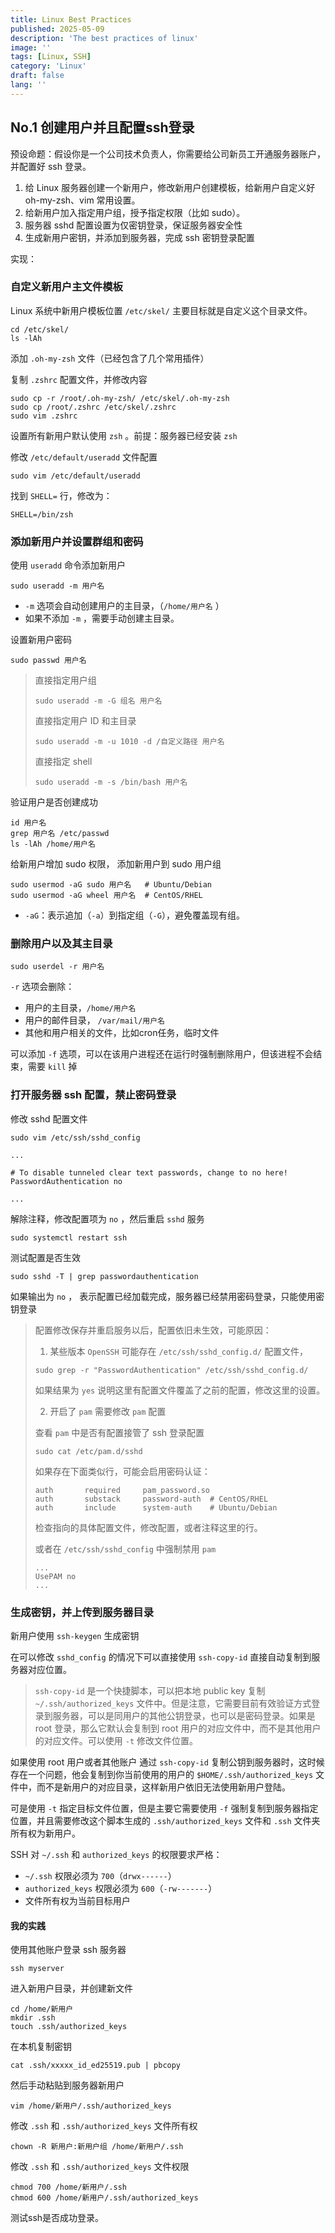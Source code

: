 ```yaml
---
title: Linux Best Practices
published: 2025-05-09
description: 'The best practices of linux'
image: ''
tags: [Linux, SSH]
category: 'Linux'
draft: false 
lang: ''
---
```




## No.1 创建用户并且配置ssh登录

预设命题：假设你是一个公司技术负责人，你需要给公司新员工开通服务器账户，并配置好 ssh 登录。

1. 给 Linux 服务器创建一个新用户，修改新用户创建模板，给新用户自定义好 oh-my-zsh、vim 常用设置。
2. 给新用户加入指定用户组，授予指定权限（比如 sudo）。
3. 服务器 sshd 配置设置为仅密钥登录，保证服务器安全性
4. 生成新用户密钥，并添加到服务器，完成 ssh 密钥登录配置

实现：

### 自定义新用户主文件模板

Linux 系统中新用户模板位置 `/etc/skel/` 主要目标就是自定义这个目录文件。

```shell
cd /etc/skel/
ls -lAh
```

添加 `.oh-my-zsh` 文件（已经包含了几个常用插件）

复制 `.zshrc` 配置文件，并修改内容

```shell
sudo cp -r /root/.oh-my-zsh/ /etc/skel/.oh-my-zsh
sudo cp /root/.zshrc /etc/skel/.zshrc
sudo vim .zshrc
```

设置所有新用户默认使用 `zsh` 。前提：服务器已经安装 `zsh`

修改 `/etc/default/useradd` 文件配置

```shell
sudo vim /etc/default/useradd
```

找到 `SHELL=` 行，修改为：

```config
SHELL=/bin/zsh
```

### 添加新用户并设置群组和密码

使用 `useradd` 命令添加新用户

```shell
sudo useradd -m 用户名
```

* `-m` 选项会自动创建用户的主目录，（`/home/用户名` ）
* 如果不添加 `-m` ，需要手动创建主目录。

设置新用户密码

```shell
sudo passwd 用户名
```

> 直接指定用户组
>
> ```shell
> sudo useradd -m -G 组名 用户名
> ```
>
> 直接指定用户 ID 和主目录
>
> ```shell
> sudo useradd -m -u 1010 -d /自定义路径 用户名
> ```
>
> 直接指定 shell
>
> ```shell
> sudo useradd -m -s /bin/bash 用户名
> ```

验证用户是否创建成功

```shell
id 用户名
grep 用户名 /etc/passwd
ls -lAh /home/用户名
```

给新用户增加 sudo 权限， 添加新用户到 sudo 用户组

```shell
sudo usermod -aG sudo 用户名   # Ubuntu/Debian
sudo usermod -aG wheel 用户名  # CentOS/RHEL
```

* `-aG`：表示追加（`-a`）到指定组（`-G`），避免覆盖现有组。

### 删除用户以及其主目录

```shell
sudo userdel -r 用户名
```

`-r` 选项会删除：

* 用户的主目录，`/home/用户名`
* 用户的邮件目录， `/var/mail/用户名`
* 其他和用户相关的文件，比如cron任务，临时文件

可以添加 `-f` 选项，可以在该用户进程还在运行时强制删除用户，但该进程不会结束，需要 `kill` 掉

### 打开服务器 ssh 配置，禁止密码登录

修改 sshd 配置文件

```shell
sudo vim /etc/ssh/sshd_config
```

```config
...

# To disable tunneled clear text passwords, change to no here!
PasswordAuthentication no

...
```

解除注释，修改配置项为 `no` ，然后重启 `sshd` 服务

```shell
sudo systemctl restart ssh
```

测试配置是否生效

```shell
sudo sshd -T | grep passwordauthentication
```

如果输出为 `no` ， 表示配置已经加载完成，服务器已经禁用密码登录，只能使用密钥登录

> 配置修改保存并重启服务以后，配置依旧未生效，可能原因：
>
> 1. 某些版本 `OpenSSH` 可能存在 `/etc/ssh/sshd_config.d/` 配置文件，
>
> ```shell
> sudo grep -r "PasswordAuthentication" /etc/ssh/sshd_config.d/
> ```
>
> 如果结果为 `yes` 说明这里有配置文件覆盖了之前的配置，修改这里的设置。
>
>
>
> 2. 开启了 `pam` 需要修改 `pam` 配置
>
> 查看 `pam` 中是否有配置接管了 ssh 登录配置
>
> ``` shell
> sudo cat /etc/pam.d/sshd
> ```
>
> 如果存在下面类似行，可能会启用密码认证：
>
> ```config
> auth       required     pam_password.so
> auth       substack     password-auth  # CentOS/RHEL
> auth       include      system-auth    # Ubuntu/Debian
> ```
>
> 检查指向的具体配置文件，修改配置，或者注释这里的行。
>
> 或者在 `/etc/ssh/sshd_config` 中强制禁用 `pam`
>
> ```config
> ...
> UsePAM no
> ...
> ```

### 生成密钥，并上传到服务器目录

新用户使用 `ssh-keygen` 生成密钥

在可以修改 `sshd_config` 的情况下可以直接使用 `ssh-copy-id` 直接自动复制到服务器对应位置。

> `ssh-copy-id` 是一个快捷脚本，可以把本地 public key 复制 `~/.ssh/authorized_keys` 文件中。但是注意，它需要目前有效验证方式登录到服务器，可以是同用户的其他公钥登录，也可以是密码登录。如果是 root 登录，那么它默认会复制到 root 用户的对应文件中，而不是其他用户的对应文件。可以使用 `-t` 修改文件位置。

如果使用 root 用户或者其他账户 通过 `ssh-copy-id` 复制公钥到服务器时，这时候存在一个问题，他会复制到你当前使用的用户的 `$HOME/.ssh/authorized_keys` 文件中，而不是新用户的对应目录，这样新用户依旧无法使用新用户登陆。

可是使用 `-t` 指定目标文件位置，但是主要它需要使用 `-f` 强制复制到服务器指定位置，并且需要修改这个脚本生成的 `.ssh/authorized_keys` 文件和 `.ssh` 文件夹所有权为新用户。

SSH 对 `~/.ssh` 和 `authorized_keys` 的权限要求严格：

* `~/.ssh` 权限必须为 `700`（`drwx------`）
* `authorized_keys` 权限必须为 `600`（`-rw-------`）
* 文件所有权为当前目标用户

#### 我的实践

使用其他账户登录 ssh 服务器

```shell
ssh myserver
```

进入新用户目录，并创建新文件

```shell
cd /home/新用户
mkdir .ssh
touch .ssh/authorized_keys
```

在本机复制密钥

```shell
cat .ssh/xxxxx_id_ed25519.pub | pbcopy
```

然后手动粘贴到服务器新用户

```shell
vim /home/新用户/.ssh/authorized_keys
```

修改 `.ssh` 和 `.ssh/authorized_keys` 文件所有权

```shell
chown -R 新用户:新用户组 /home/新用户/.ssh
```

修改 `.ssh` 和 `.ssh/authorized_keys` 文件权限

```shell
chmod 700 /home/新用户/.ssh
chmod 600 /home/新用户/.ssh/authorized_keys
```

测试ssh是否成功登录。
